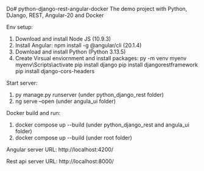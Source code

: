 Do# python-django-rest-angular-docker
The demo project with Python, DJango, REST, Angular-20 and Docker


Env setup:
1) Download and install Node JS (10.9.3)
2) Install Angular: npm install -g @angular/cli  (20.1.4)
3) Download and install Python (Python 3.13.5)
4) Create Virsual enviornment and install packages:
    py -m venv myenv
    myenv\Scripts\activate
    pip install django
    pip install djangorestframework
    pip install django-cors-headers

Start server:
1) py manage.py runserver (under python_django_rest folder)
2) ng serve –open (under angula_ui folder)

Docker build and run:
1) docker compose up --build (under python_django_rest and angula_ui folder)
2) docker compose up --build (under root folder)

Angular server URL:
http://localhost:4200/

Rest api server URL:
http://localhost:8000/
